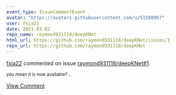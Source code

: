 ```yaml
---
event_type: IssueCommentEvent
avatar: "https://avatars.githubusercontent.com/u/5158896?"
user: fxia22
date: 2021-03-02
repo_name: raymond931118/deepKNet
html_url: https://github.com/raymond931118/deepKNet/issues/1
repo_url: https://github.com/raymond931118/deepKNet
---
```


<a href='https://github.com/fxia22' target='_blank'>fxia22</a> commented on issue <a href='https://github.com/raymond931118/deepKNet/issues/1' target='_blank'>raymond931118/deepKNet#1</a>.

<small>you mean it is now available?...</small>

<a href='https://github.com/raymond931118/deepKNet/issues/1' target='_blank'>View Comment</a>